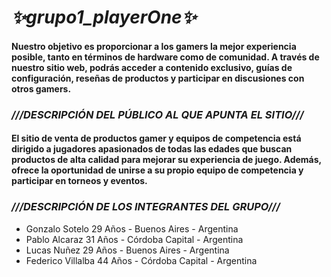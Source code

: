 
# *****✨grupo1_playerOne✨*****
#### Nuestro objetivo es proporcionar a los gamers la mejor experiencia posible, tanto en términos de hardware como de comunidad. A través de nuestro sitio web, podrás acceder a contenido exclusivo, guías de configuración, reseñas de productos y participar en discusiones con otros gamers.

### *****///DESCRIPCIÓN DEL PÚBLICO AL QUE APUNTA EL SITIO///*****
#### El sitio de venta de productos gamer y equipos de competencia está dirigido a jugadores apasionados de todas las edades que buscan productos de alta calidad para mejorar su experiencia de juego. Además, ofrece la oportunidad de unirse a su propio equipo de competencia y participar en torneos y eventos.


### *****///DESCRIPCIÓN DE LOS INTEGRANTES DEL GRUPO///*****

- Gonzalo Sotelo 29 Años  - Buenos Aires - Argentina 
- Pablo Alcaraz  31 Años  - Córdoba Capital - Argentina
- Lucas Nuñez  29 Años  - Buenos Aires - Argentina 
- Federico Villalba 44 Años - Córdoba Capital - Argentina

